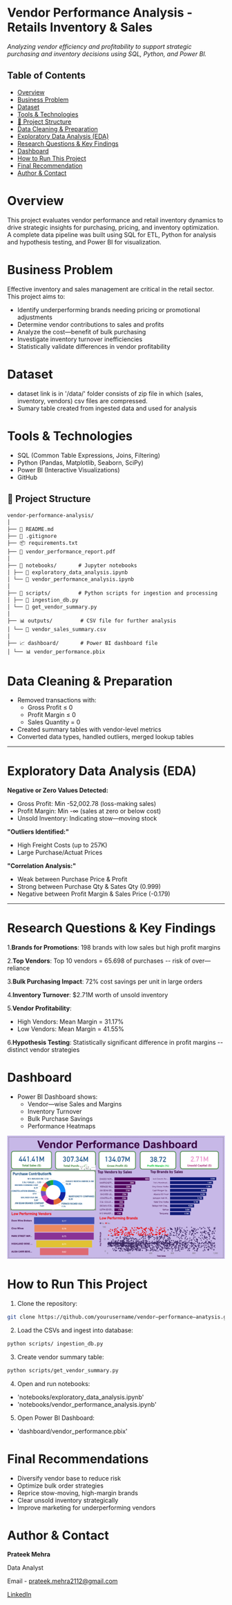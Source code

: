 # Vendor Performance Analysis - Retails Inventory & Sales

_Analyzing vendor efficiency and profitability to support strategic purchasing and inventory decisions
using SQL, Python, and Power Bl._

## Table of Contents
- [Overview](#overview)
- [Business Problem](#business_problem)
- [Dataset](#dataset)
- [Tools & Technologies](#tools--technologies)
- [📂 Project Structure](#--project_structure)
- [Data Cleaning & Preparation](#data-cleaning--preparation)
- [Exploratory Data Analysis (EDA)](#exploratory-data-analysis--eda)
- [Research Questions & Key Findings](#research_questions--key_findings)
- [Dashboard](#dashboard)
- [How to Run This Project](#how_to_run_this_project)
- [Final Recommendation](#final_recommendation)
- [Author & Contact](#author--contact)

# Overview

This project evaluates vendor performance and retail inventory dynamics to drive strategic insights for
purchasing, pricing, and inventory optimization. A complete data pipeline was built using SQL for ETL,
Python for analysis and hypothesis testing, and Power BI for visualization.

# Business Problem

Effective inventory and sales management are critical in the retail sector. This project aims to:
- Identify underperforming brands needing pricing or promotional adjustments
- Determine vendor contributions to sales and profits
- Analyze the cost—benefit of bulk purchasing
- Investigate inventory turnover inefficiencies
- Statistically validate differences in vendor profitability

# Dataset

- dataset link is in '/data/' folder consists of zip file in which (sales, inventory, vendors) csv files are compressed.
- Sumary table created from ingested data and used for analysis

# Tools & Technologies
- SQL (Common Table Expressions, Joins, Filtering)
- Python (Pandas, Matplotlib, Seaborn, SciPy)
- Power BI (Interactive Visualizations)
- GitHub

## 📂 Project Structure
````
vendor-performance-analysis/
│
├── 📄 README.md
├── 🛑 .gitignore
├── 📦 requirements.txt
├── 📑 vendor_performance_report.pdf
│
├── 📓 notebooks/       # Jupyter notebooks
│ ├── 📘 exploratory_data_analysis.ipynb
│ └── 📗 vendor_performance_analysis.ipynb
│
├── 🐍 scripts/         # Python scripts for ingestion and processing
│ ├── 📜 ingestion_db.py
│ └── 📜 get_vendor_summary.py
│
├── 📊 outputs/         # CSV file for further analysis
│ └── 📄 vendor_sales_summary.csv
│
├── 📈 dashboard/       # Power BI dashboard file
│ └── 📊 vendor_performance.pbix
````


# Data Cleaning & Preparation

-  Removed transactions with:
   - Gross Profit ≤ 0
   - Profit Margin ≤ 0
   - Sales Quantity = 0
- Created summary tables with vendor-level metrics
- Converted data types, handled outliers, merged lookup tables

---
# Exploratory Data Analysis (EDA)

**Negative or Zero Values Detected:**
 - Gross Profit: Min -52,002.78 (loss-making sales)
 - Profit Margin: Min -∞ (sales at zero or below cost)
 - Unsold Inventory: Indicating stow—moving stock

**"Outliers Identified:"**
 - High Freight Costs (up to 257K)
 - Large Purchase/Actuat Prices

**"Correlation Analysis:"**
 - Weak between Purchase Price & Profit
 - Strong between Purchase Qty & Sates Qty (0.999)
 - Negative between Profit Margin & Sales Price (-0.179)
---

# Research Questions & Key Findings

1.**Brands for Promotions**: 198 brands with low sales but high profit margins

2.**Top Vendors**: Top 10 vendors = 65.698 of purchases -- risk of over—reliance

3.**Bulk Purchasing Impact**: 72% cost savings per unit in large orders

4.**Inventory Turnover**: $2.71M worth of unsold inventory

5.**Vendor Profitability**:
  - High Vendors: Mean Margin = 31.17%
  - Low Vendors: Mean Margin = 41.55%

6.**Hypothesis Testing**: Statistically significant difference in profit margins -- distinct vendor
strategies

# Dashboard

- Power BI Dashboard shows:
  - Vendor—wise Sales and Margins
  - Inventory Turnover
  - Bulk Purchase Savings
  - Performance Heatmaps

![vendor_performance_dashboard](images/dashboard.png)

# How to Run This Project

1. Clone the repository:
``` bash
git clone https://qithub.com/yourusername/vendor—performance—anatysis.git
```
2. Load the CSVs and ingest into database:
```bash
python scripts/ ingestion_db.py
```
3. Create vendor summary table:
```bash
python scripts/get_vendor_summary.py
```
4. Open and run notebooks:
  - 'notebooks/exploratory_data_analysis.ipynb'
  - 'notebooks/vendor_performance_analysis.ipynb'
5. Open Power BI Dashboard:
  - 'dashboard/vendor_performance.pbix'

# Final Recommendations

- Diversify vendor base to reduce risk
- Optimize bulk order strategies
- Reprice stow-moving, high-margin brands
- Clear unsold inventory strategically
- Improve marketing for underperforming vendors

# Author & Contact

**Prateek Mehra**

Data Analyst

Email - prateek.mehra2112@gmail.com

[LinkedIn](wwww.linkedin.com/in/prateekmehrads/)

